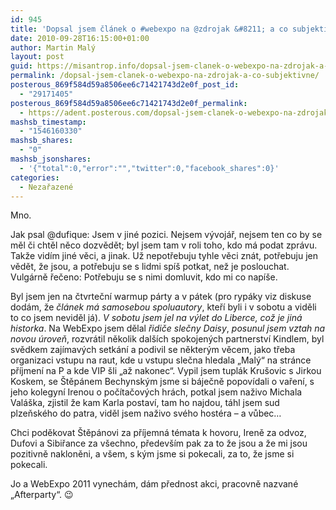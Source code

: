 ```yaml
---
id: 945
title: 'Dopsal jsem článek o #webexpo na @zdrojak &#8211; a co subjektivně?'
date: 2010-09-28T16:15:00+01:00
author: Martin Malý
layout: post
guid: https://misantrop.info/dopsal-jsem-clanek-o-webexpo-na-zdrojak-a-co-subjektivne/
permalink: /dopsal-jsem-clanek-o-webexpo-na-zdrojak-a-co-subjektivne/
posterous_869f584d59a8506ee6c71421743d2e0f_post_id:
  - "29171405"
posterous_869f584d59a8506ee6c71421743d2e0f_permalink:
  - https://adent.posterous.com/dopsal-jsem-clanek-o-webexpo-na-zdrojak-a-co
mashsb_timestamp:
  - "1546160330"
mashsb_shares:
  - "0"
mashsb_jsonshares:
  - '{"total":0,"error":"","twitter":0,"facebook_shares":0}'
categories:
  - Nezařazené
---
```

Mno.

Jak psal @dufique: Jsem v jin&eacute; pozici. Nejsem v&yacute;voj&aacute;ř, nejsem ten co by se měl či chtěl něco dozvědět; byl jsem tam v roli toho, kdo m&aacute; podat zpr&aacute;vu. Takže vid&iacute;m jin&eacute; věci, a jinak. Už nepotřebuju tyhle věci zn&aacute;t, potřebuju jen vědět, že jsou, a potřebuju se s lidmi sp&iacute;&scaron; potkat, než je poslouchat. Vulg&aacute;rně řečeno: Potřebuju se s nimi domluvit, kdo mi co nap&iacute;&scaron;e.

Byl jsem jen na čtvrtečn&iacute; warmup p&aacute;rty a v p&aacute;tek (pro ryp&aacute;ky viz diskuse dod&aacute;m, že _čl&aacute;nek m&aacute; samosebou spoluautory_, kteř&iacute; byli i v sobotu a viděli to co jsem neviděl j&aacute;). _V sobotu jsem jel na v&yacute;let do Liberce, což je jin&aacute; historka_. Na WebExpo jsem dělal _řidiče slečny Daisy_, _posunul jsem vztah na novou &uacute;roveň_, rozvr&aacute;til několik dal&scaron;&iacute;ch spokojen&yacute;ch partnerstv&iacute; Kindlem, byl svědkem zaj&iacute;mav&yacute;ch setk&aacute;n&iacute; a podivil se někter&yacute;m věcem, jako třeba organizaci vstupu na raut, kde u vstupu slečna hledala &#8222;Mal&yacute;&#8220; na str&aacute;nce př&iacute;jmen&iacute; na P a kde VIP &scaron;li &#8222;až nakonec&#8220;. Vypil jsem tupl&aacute;k Kru&scaron;ovic s Jirkou Koskem, se &Scaron;těp&aacute;nem Bechynsk&yacute;m jsme si b&aacute;ječně popov&iacute;dali o vařen&iacute;, s jeho kolegyn&iacute; Irenou o poč&iacute;tačov&yacute;ch hr&aacute;ch, potkal jsem naživo Michala Val&aacute;&scaron;ka, zjistil že kam Karla postav&iacute;, tam ho najdou, t&aacute;hl jsem sud plzeňsk&eacute;ho do patra, viděl jsem naživo sv&eacute;ho host&eacute;ra &#8211; a vůbec&#8230;

Chci poděkovat &Scaron;těp&aacute;novi za př&iacute;jemn&aacute; t&eacute;mata k hovoru, Ireně za odvoz, Dufovi a Sibiřance za v&scaron;echno, předev&scaron;&iacute;m pak za to že jsou a že mi jsou pozitivně nakloněni, a v&scaron;em, s k&yacute;m jsme si pokecali, za to, že jsme si pokecali.

Jo a WebExpo 2011 vynech&aacute;m, d&aacute;m přednost akci, pracovně nazvan&eacute; &#8222;Afterparty&#8220;. 😉